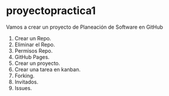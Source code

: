 # proyectopractica1
Vamos a crear un proyecto de Planeación de Software en GitHub

1. Crear un Repo.
2. Eliminar el Repo.
3. Permisos Repo.
4. GitHub Pages.
5. Crear un proyecto.
6. Crear una tarea en kanban.
7. Forking.
8. Invitados.
9. Issues.
